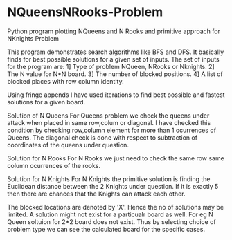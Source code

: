 # NQueensNRooks-Problem
Python program plotting NQueens and N Rooks and primitive approach for NKnights Problem

This program demonstrates search algorithms like BFS and DFS.
It basically finds for best possible solutions for a given set of inputs.
The set of inputs for the program are:
1] Type of problem NQueen, NRooks or Nknights.
2] The N value for N*N board.
3] The number of blocked positions.
4] A list of blocked places with row column identity.

Using fringe appends I have used iterations to find best possible and fastest solutions for a given board.

Solution of N Queens
For Queens problem we check the queens under attack when placed in same row,colum or diagonal.
I have checked this condition by checking row,column element for more than 1 ocurrences of Queens.
The diagonal check is done with respect to subtraction of coordinates of the queens under question.

Solution for N Rooks
For N Rooks we just need to check the same row same column ocurrences of the rooks.

Solution for N Knights
For N Knights the primitive solution is finding the Euclidean distance between the 2 Knights under question.
If it is exactly 5 then there are chances that the Knights can attack each other.

The blocked locations are denoted by 'X'. Hence the no of solutions may be limited. A solution might not exist
for a particualr board as well. For eg N Queen soltuion for 2*2 board does not exist.
Thus by selecting choice of problem type we can see the calculated board for the specific cases.